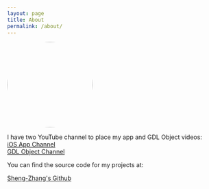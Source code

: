 ```yaml
---
layout: page
title: About
permalink: /about/
---
```

<img src="../assets/ShengZhang.jpg" width="200" height="200" style="border-radius:100%;">

I have two YouTube channel to place my app and GDL Object videos:  
[iOS App Channel](https://www.youtube.com/channel/UCo8c0A2cIGrkhNa1sghe9Xw)  
[GDL Object Channel](https://www.youtube.com/channel/UCkqz4PdeC-6fFErm24P3zyw)

You can find the source code for my projects at:

[Sheng-Zhang's Github](https://github.com/Sheng-Zhang)


